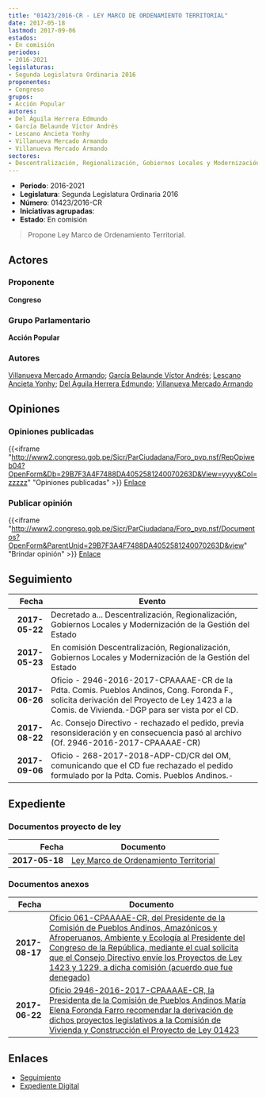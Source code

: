 ```yaml
---
title: "01423/2016-CR - LEY MARCO DE ORDENAMIENTO TERRITORIAL"
date: 2017-05-18
lastmod: 2017-09-06
estados:
- En comisión
periodos:
- 2016-2021
legislaturas:
- Segunda Legislatura Ordinaria 2016
proponentes:
- Congreso
grupos:
- Acción Popular
autores:
- Del Águila Herrera Edmundo
- García Belaunde Víctor Andrés
- Lescano Ancieta Yonhy
- Villanueva Mercado Armando
- Villanueva Mercado Armando
sectores:
- Descentralización, Regionalización, Gobiernos Locales y Modernización de la Gestión del Estado
---
```

- **Periodo**: 2016-2021
- **Legislatura**: Segunda Legislatura Ordinaria 2016
- **Número**: 01423/2016-CR
- **Iniciativas agrupadas**: 
- **Estado**: En comisión

> Propone Ley Marco de Ordenamiento Territorial.


## Actores

### Proponente

**Congreso**

### Grupo Parlamentario

**Acción Popular**

### Autores

[Villanueva Mercado Armando](mailto:mailto:avillanuevam@congreso.gob.pe); [García Belaunde Víctor Andrés](mailto:mailto:vgarciabelaunde@congreso.gob.pe); [Lescano Ancieta Yonhy](mailto:mailto:ylescano@congreso.gob.pe); [Del Águila Herrera Edmundo](mailto:mailto:edelaguila@congreso.gob.pe); [Villanueva Mercado Armando](mailto:mailto:avillanuevam@congreso.gob.pe)

## Opiniones

### Opiniones publicadas

{{<iframe "http://www2.congreso.gob.pe/Sicr/ParCiudadana/Foro_pvp.nsf/RepOpiweb04?OpenForm&Db=29B7F3A4F7488DA4052581240070263D&View=yyyy&Col=zzzzz" "Opiniones publicadas" >}}
[Enlace](http://www2.congreso.gob.pe/Sicr/ParCiudadana/Foro_pvp.nsf/RepOpiweb04?OpenForm&Db=29B7F3A4F7488DA4052581240070263D&View=yyyy&Col=zzzzz)

### Publicar opinión

{{<iframe "http://www2.congreso.gob.pe/Sicr/ParCiudadana/Foro_pvp.nsf/Documentos?OpenForm&ParentUnid=29B7F3A4F7488DA4052581240070263D&view" "Brindar opinión" >}}
[Enlace](http://www2.congreso.gob.pe/Sicr/ParCiudadana/Foro_pvp.nsf/Documentos?OpenForm&ParentUnid=29B7F3A4F7488DA4052581240070263D&view)


## Seguimiento

| Fecha | Evento |
|------:|--------|
| **2017-05-22** | Decretado a... Descentralización, Regionalización, Gobiernos Locales y Modernización de la Gestión del Estado |
| **2017-05-23** | En comisión Descentralización, Regionalización, Gobiernos Locales y Modernización de la Gestión del Estado |
| **2017-06-26** | Oficio - 2946-2016-2017-CPAAAAE-CR de la Pdta. Comis. Pueblos Andinos, Cong. Foronda F., solicita derivación del Proyecto de Ley 1423 a la Comis. de Vivienda.-DGP para ser vista por el CD. |
| **2017-08-22** | Ac. Consejo Directivo - rechazado el pedido, previa resonsideración y en consecuencia pasó al archivo (Of. 2946-2016-2017-CPAAAAE-CR) |
| **2017-09-06** | Oficio - 268-2017-2018-ADP-CD/CR del OM, comunicando que el CD fue rechazado el pedido formulado por la Pdta. Comis. Pueblos Andinos.- |

## Expediente

### Documentos proyecto de ley

| Fecha | Documento |
|------:|-----------|
| **2017-05-18** | [Ley Marco de Ordenamiento Territorial](http://www.leyes.congreso.gob.pe/Documentos/2016_2021/Proyectos_de_Ley_y_de_Resoluciones_Legislativas/PL0142320170518.D.pdf) |

### Documentos anexos

| Fecha | Documento |
|------:|-----------|
| **2017-08-17** | [Oficio 061-CPAAAAE-CR, del Presidente de la Comisión de Pueblos Andinos, Amazónicos y Afroperuanos, Ambiente y Ecología al Presidente del Congreso de la República, mediante el cual solicita que el Consejo Directivo envíe los Proyectos de Ley 1423 y 1229, a dicha comisión (acuerdo que fue denegado)](http://www.leyes.congreso.gob.pe/Documentos/2016_2021/Oficios/Comisiones_Ordinarias/OFICIO-061-CPAAAAE-CR..pdf) |
| **2017-06-22** | [Oficio 2946-2016-2017-CPAAAAE-CR, la Presidenta de la Comisión de Pueblos Andinos María Elena Foronda Farro recomendar la derivación de dichos proyectos legislativos a la Comisión de Vivienda y Construcción el Proyecto de Ley 01423](http://www.leyes.congreso.gob.pe/Documentos/2016_2021/Oficios/Comisiones_Ordinarias/OFICIO-2946-2016-217-CPAAAAE-CR..pdf) |

## Enlaces

- [Seguimiento](http://www2.congreso.gob.pe/Sicr/TraDocEstProc/CLProLey2016.nsf/f7fff46988ca05b1052578e100829cc7/4de0dff4c521fe44052581240070807e?OpenDocument)
- [Expediente Digital](http://www2.congreso.gob.pe/Sicr/TraDocEstProc/Expvirt_2011.nsf/visbusqptramdoc1621/01423?opendocument)

